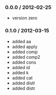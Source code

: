 ### 0.0.0 / 2012-02-25

- version zero

### 0.1.0 / 2012-03-15

- added aa
- added apply
- added comp
- added comp2
- added cons
- added id
- added k
- added cat
- added distl
- added distr
